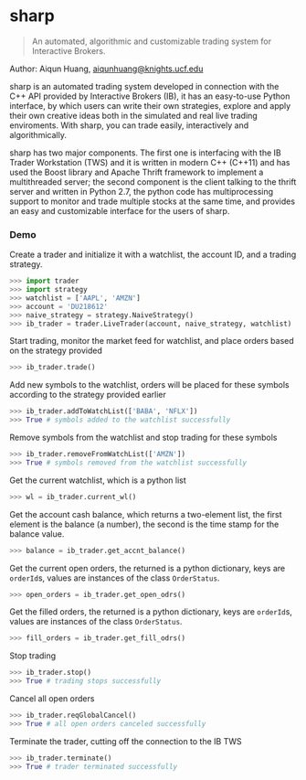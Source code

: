 # sharp

> An automated, algorithmic and customizable trading system for Interactive Brokers.


Author:  Aiqun Huang, aiqunhuang@knights.ucf.edu

sharp is an automated trading system developed in connection with the C++ API provided by Interactive Brokers (IB), it has
an easy-to-use Python interface, by which users can write their own strategies, explore and apply their own creative ideas
both in the simulated and real live trading enviroments. With sharp, you can trade easily, interactively and algorithmically.

sharp has two major components. The first one is interfacing with the IB Trader Workstation (TWS) and it is written in modern
C++ (C++11) and has used the Boost library and Apache Thrift framework to implement a multithreaded server; the second component
is the client talking to the thrift server and written in Python 2.7, the python code has multiprocessing support to monitor and trade multiple stocks at the same time, and provides an easy and customizable interface for the users of sharp.

### Demo
Create a trader and initialize it with a watchlist, the account ID, and a trading strategy.
```python
>>> import trader
>>> import strategy
>>> watchlist = ['AAPL', 'AMZN']
>>> account = 'DU218612'
>>> naive_strategy = strategy.NaiveStrategy()
>>> ib_trader = trader.LiveTrader(account, naive_strategy, watchlist)
```
Start trading, monitor the market feed for watchlist, and place orders based on the strategy provided
```python
>>> ib_trader.trade()
```
Add new symbols to the watchlist, orders will be placed for these symbols according to the strategy provided earlier
```python
>>> ib_trader.addToWatchList(['BABA', 'NFLX'])
>>> True # symbols added to the watchlist successfully
```
Remove symbols from the watchlist and stop trading for these symbols
```python
>>> ib_trader.removeFromWatchList(['AMZN'])
>>> True # symbols removed from the watchlist successfully
```
Get the current watchlist, which is a python list
```python
>>> wl = ib_trader.current_wl()
```
Get the account cash balance, which returns a two-element list, the first element is the balance (a number),
the second is the time stamp for the balance value.
```python
>>> balance = ib_trader.get_accnt_balance()
```
Get the current open orders, the returned is a python dictionary,
keys are `orderId`s, values are instances of the class `OrderStatus`.
```python
>>> open_orders = ib_trader.get_open_odrs()
```
Get the filled orders, the returned is a python dictionary,
keys are `orderId`s, values are instances of the class `OrderStatus`.
```python
>>> fill_orders = ib_trader.get_fill_odrs()
```
Stop trading
```python
>>> ib_trader.stop()
>>> True # trading stops successfully
```
Cancel all open orders
```python
>>> ib_trader.reqGlobalCancel()
>>> True # all open orders canceled successfully
```
Terminate the trader, cutting off the connection to the IB TWS
```python
>>> ib_trader.terminate()
>>> True # trader terminated successfully
```


